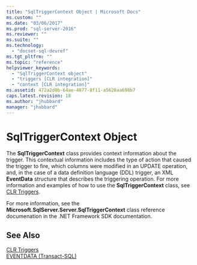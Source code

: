 ```yaml
---
title: "SqlTriggerContext Object | Microsoft Docs"
ms.custom: ""
ms.date: "03/06/2017"
ms.prod: "sql-server-2016"
ms.reviewer: ""
ms.suite: ""
ms.technology: 
  - "docset-sql-devref"
ms.tgt_pltfrm: ""
ms.topic: "reference"
helpviewer_keywords: 
  - "SqlTriggerContext object"
  - "triggers [CLR integration]"
  - "context [CLR integration]"
ms.assetid: 472a2d0b-64ae-4877-8f11-a5620aa698b7
caps.latest.revision: 18
ms.author: "jhubbard"
manager: "jhubbard"
---
```

# SqlTriggerContext Object
  The **SqlTriggerContext** class provides context information about the trigger. This contextual information includes the type of action that caused the trigger to fire, which columns were modified in an UPDATE operation, and, in the case of a data definition language (DDL) trigger, an XML **EventData** structure that describes the triggering operation. For more information and examples of how to use the **SqlTriggerContext** class, see [CLR Triggers](../Topic/CLR%20Triggers.md).  
  
 For more information, see the **Microsoft.SqlServer.Server.SqlTriggerContext** class reference documenation in the .NET Framework SDK documentation.  
  
## See Also  
 [CLR Triggers](../Topic/CLR%20Triggers.md)   
 [EVENTDATA &#40;Transact-SQL&#41;](../../t-sql/functions/eventdata-transact-sql.md)  
  
  